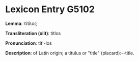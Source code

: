 # Lexicon Entry G5102

**Lemma**: τίτλος

**Transliteration (xlit)**: títlos

**Pronunciation**: tit'-los

**Description**:
of Latin origin; a titulus or "title" (placard):--title.
